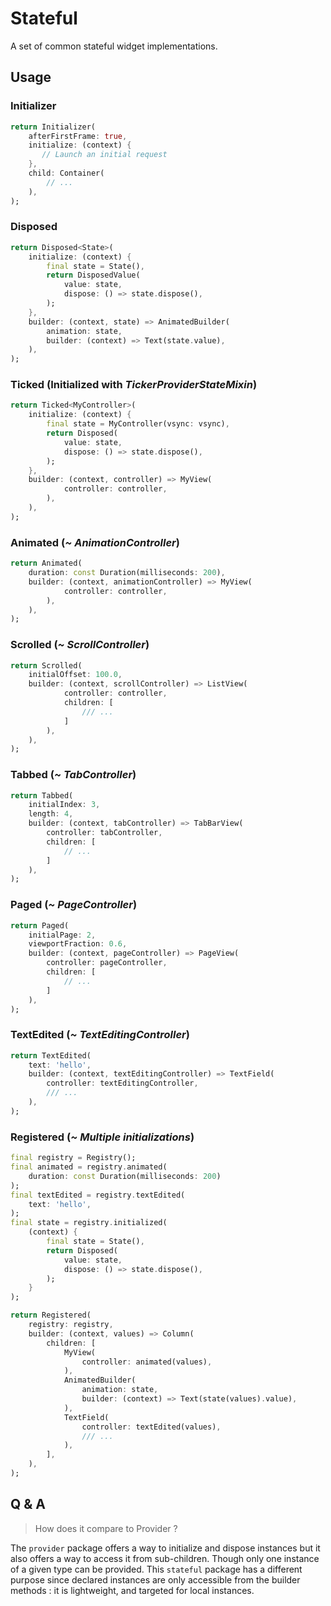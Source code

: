 # Stateful

A set of common stateful widget implementations.

## Usage

### Initializer

```dart
return Initializer(
    afterFirstFrame: true, 
    initialize: (context) {
       // Launch an initial request
    },
    child: Container(
        // ...
    ),
);
```

### Disposed

```dart
return Disposed<State>(
    initialize: (context) {
        final state = State(),
        return DisposedValue(
            value: state, 
            dispose: () => state.dispose(),
        );
    },
    builder: (context, state) => AnimatedBuilder(
        animation: state,
        builder: (context) => Text(state.value),
    ),
);
```

### Ticked (Initialized with *TickerProviderStateMixin*)

```dart
return Ticked<MyController>(
    initialize: (context) {
        final state = MyController(vsync: vsync),
        return Disposed(
            value: state, 
            dispose: () => state.dispose(),
        );
    },
    builder: (context, controller) => MyView(
            controller: controller,
        ),
    ),
);
```

### Animated (*~ AnimationController*)

```dart
return Animated(
    duration: const Duration(milliseconds: 200),
    builder: (context, animationController) => MyView(
            controller: controller,
        ),
    ),
);
```

### Scrolled (*~ ScrollController*)

```dart
return Scrolled(
    initialOffset: 100.0,
    builder: (context, scrollController) => ListView(
            controller: controller,
            children: [
                /// ...
            ]
        ),
    ),
);
```

### Tabbed (*~ TabController*)

```dart
return Tabbed(
    initialIndex: 3,
    length: 4,
    builder: (context, tabController) => TabBarView(
        controller: tabController,
        children: [ 
            // ...
        ]
    ),
);
```

### Paged (*~ PageController*)

```dart
return Paged(
    initialPage: 2,
    viewportFraction: 0.6,
    builder: (context, pageController) => PageView(
        controller: pageController,
        children: [ 
            // ...
        ]
    ),
);
```

### TextEdited (*~ TextEditingController*)

```dart
return TextEdited(
    text: 'hello',
    builder: (context, textEditingController) => TextField(
        controller: textEditingController,
        /// ...
    ),
);
```

### Registered (*~ Multiple initializations*)

```dart
final registry = Registry();
final animated = registry.animated(
    duration: const Duration(milliseconds: 200)
);
final textEdited = registry.textEdited(
    text: 'hello',
);
final state = registry.initialized(
    (context) {
        final state = State(),
        return Disposed(
            value: state, 
            dispose: () => state.dispose(),
        );
    }
);

return Registered(
    registry: registry,
    builder: (context, values) => Column(
        children: [
            MyView(
                controller: animated(values),
            ),
            AnimatedBuilder(
                animation: state,
                builder: (context) => Text(state(values).value),
            ),
            TextField(
                controller: textEdited(values),
                /// ...
            ),
        ],
    ),
);
```

## Q & A

> How does it compare to Provider ?

The `provider` package offers a way to initialize and dispose instances but it also offers a way to access it from sub-children. Though only one instance of a given type can be provided. This `stateful` package has a different purpose since declared instances are only accessible from the builder methods : it is lightweight, and targeted for local instances.

